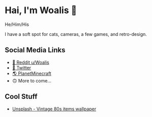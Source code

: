<h1 align="left">Hai, I'm Woalis 👋</h1>
<p align="left">He/Him/His</p>

I have a soft spot for cats, cameras, a few games, and retro-design.

## Social Media Links
- [🔺 Reddit u/Woalis](https://www.reddit.com/user/Woalis)
- [🐔 Twitter](https://twitter.com/Woalis)
- [🌎 PlanetMinecraft](https://www.planetminecraft.com/member/woalis/)
- 🙃 More to come...

## Cool Stuff
- [Unsplash - Vintage 80s items wallpaper](https://unsplash.com/photos/p0j-mE6mGo4)

<!--
https://github.com/Ileriayo/markdown-badges#markdown-badges

[![Twitter](https://img.shields.io/badge/Woalis-%231DA1F2.svg?style=for-the-badge&logo=Twitter&logoColor=white)](https://twitter.com/Woalis)

### Hi there 👋

**Woalis/Woalis** is a ✨ _special_ ✨ repository because its `README.md` (this file) appears on your GitHub profile.

Here are some ideas to get you started:

- 🔭 I’m currently working on ...
- 🌱 I’m currently learning ...
- 👯 I’m looking to collaborate on ...
- 🤔 I’m looking for help with ...
- 💬 Ask me about ...
- 📫 How to reach me: ...
- 😄 Pronouns: ...
- ⚡ Fun fact: ...
-->
